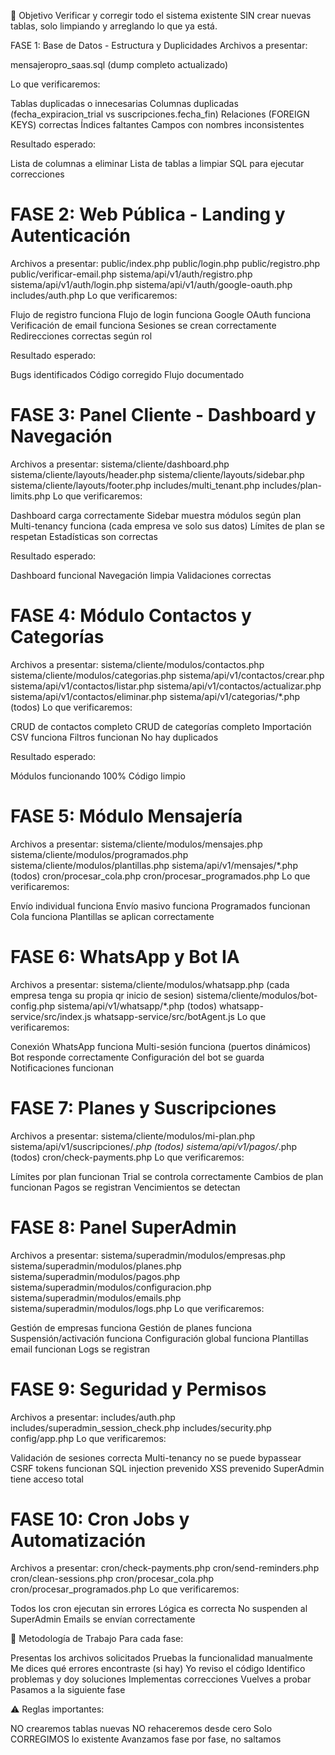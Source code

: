 🎯 Objetivo
Verificar y corregir todo el sistema existente SIN crear nuevas tablas, solo limpiando y arreglando lo que ya está.

FASE 1: Base de Datos - Estructura y Duplicidades
Archivos a presentar:

mensajeropro_saas.sql (dump completo actualizado)

Lo que verificaremos:

Tablas duplicadas o innecesarias
Columnas duplicadas (fecha_expiracion_trial vs suscripciones.fecha_fin)
Relaciones (FOREIGN KEYS) correctas
Índices faltantes
Campos con nombres inconsistentes

Resultado esperado:

Lista de columnas a eliminar
Lista de tablas a limpiar
SQL para ejecutar correcciones


# FASE 2: Web Pública - Landing y Autenticación
Archivos a presentar:
public/index.php
public/login.php
public/registro.php
public/verificar-email.php
sistema/api/v1/auth/registro.php
sistema/api/v1/auth/login.php
sistema/api/v1/auth/google-oauth.php
includes/auth.php
Lo que verificaremos:

Flujo de registro funciona
Flujo de login funciona
Google OAuth funciona
Verificación de email funciona
Sesiones se crean correctamente
Redirecciones correctas según rol

Resultado esperado:

Bugs identificados
Código corregido
Flujo documentado


# FASE 3: Panel Cliente - Dashboard y Navegación
Archivos a presentar:
sistema/cliente/dashboard.php
sistema/cliente/layouts/header.php
sistema/cliente/layouts/sidebar.php
sistema/cliente/layouts/footer.php
includes/multi_tenant.php
includes/plan-limits.php
Lo que verificaremos:

Dashboard carga correctamente
Sidebar muestra módulos según plan
Multi-tenancy funciona (cada empresa ve solo sus datos)
Límites de plan se respetan
Estadísticas son correctas

Resultado esperado:

Dashboard funcional
Navegación limpia
Validaciones correctas


# FASE 4: Módulo Contactos y Categorías
Archivos a presentar:
sistema/cliente/modulos/contactos.php
sistema/cliente/modulos/categorias.php
sistema/api/v1/contactos/crear.php
sistema/api/v1/contactos/listar.php
sistema/api/v1/contactos/actualizar.php
sistema/api/v1/contactos/eliminar.php
sistema/api/v1/categorias/*.php (todos)
Lo que verificaremos:

CRUD de contactos completo
CRUD de categorías completo
Importación CSV funciona
Filtros funcionan
No hay duplicados

Resultado esperado:

Módulos funcionando 100%
Código limpio


# FASE 5: Módulo Mensajería
Archivos a presentar:
sistema/cliente/modulos/mensajes.php
sistema/cliente/modulos/programados.php
sistema/cliente/modulos/plantillas.php
sistema/api/v1/mensajes/*.php (todos)
cron/procesar_cola.php
cron/procesar_programados.php
Lo que verificaremos:

Envío individual funciona
Envío masivo funciona
Programados funcionan
Cola funciona
Plantillas se aplican correctamente


# FASE 6: WhatsApp y Bot IA
Archivos a presentar:
sistema/cliente/modulos/whatsapp.php (cada empresa tenga su propia qr inicio de sesion)
sistema/cliente/modulos/bot-config.php
sistema/api/v1/whatsapp/*.php (todos)
whatsapp-service/src/index.js
whatsapp-service/src/botAgent.js
Lo que verificaremos:

Conexión WhatsApp funciona
Multi-sesión funciona (puertos dinámicos)
Bot responde correctamente
Configuración del bot se guarda
Notificaciones funcionan


# FASE 7: Planes y Suscripciones
Archivos a presentar:
sistema/cliente/modulos/mi-plan.php
sistema/api/v1/suscripciones/*.php (todos)
sistema/api/v1/pagos/*.php (todos)
cron/check-payments.php
Lo que verificaremos:

Límites por plan funcionan
Trial se controla correctamente
Cambios de plan funcionan
Pagos se registran
Vencimientos se detectan


# FASE 8: Panel SuperAdmin
Archivos a presentar:
sistema/superadmin/modulos/empresas.php
sistema/superadmin/modulos/planes.php
sistema/superadmin/modulos/pagos.php
sistema/superadmin/modulos/configuracion.php
sistema/superadmin/modulos/emails.php
sistema/superadmin/modulos/logs.php
Lo que verificaremos:

Gestión de empresas funciona
Gestión de planes funciona
Suspensión/activación funciona
Configuración global funciona
Plantillas email funcionan
Logs se registran


# FASE 9: Seguridad y Permisos
Archivos a presentar:
includes/auth.php
includes/superadmin_session_check.php
includes/security.php
config/app.php
Lo que verificaremos:

Validación de sesiones correcta
Multi-tenancy no se puede bypassear
CSRF tokens funcionan
SQL injection prevenido
XSS prevenido
SuperAdmin tiene acceso total


# FASE 10: Cron Jobs y Automatización
Archivos a presentar:
cron/check-payments.php
cron/send-reminders.php
cron/clean-sessions.php
cron/procesar_cola.php
cron/procesar_programados.php
Lo que verificaremos:

Todos los cron ejecutan sin errores
Lógica es correcta
No suspenden al SuperAdmin
Emails se envían correctamente


📝 Metodología de Trabajo
Para cada fase:

Presentas los archivos solicitados
Pruebas la funcionalidad manualmente
Me dices qué errores encontraste (si hay)
Yo reviso el código
Identifico problemas y doy soluciones
Implementas correcciones
Vuelves a probar
Pasamos a la siguiente fase


⚠️ Reglas importantes:

NO crearemos tablas nuevas
NO rehaceremos desde cero
Solo CORREGIMOS lo existente
Avanzamos fase por fase, no saltamos
